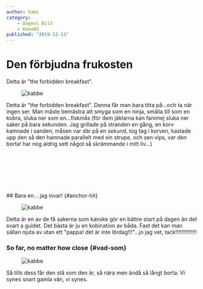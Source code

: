 ```yaml
---
author: hami
category:
    - Dagens Bild
    - Kmom05
published: "2019-12-13"
---
```


Den förbjudna frukosten
==================================
 
Detta är "the forbidden breakfast".
<!--more-->

<figure class="figure right w33">
    <img src="image/godis_uptop.jpg?src=godis_uptop.jpg&width=300&r=-90" alt="kabbe">
 </figure>
Detta är "the forbidden breakfast". Denna får man bara titta på...och ta när ingen ser. Man måste bemästra att smyga som en ninja, smälla till som en kobra, sluka ner som en...fiskmås (för dem jäklarna kan fanimej sluka ner saker på bara sekunden. Jag grillade på stranden en gång, en korv kamnade i sanden, måsen var där på en sekund, tog tag i korven, kastade upp den så den hamnade parallelt med sin strupe, och sen vips, var den borta! har nog aldrig sett något så skrämmande i mitt liv...)
<br><br><br><br> <br><br><br><br>
## Bara en... jag lovar! {#anchor-hit}

<figure class="figure">
    <img src="image/godis_closeup.jpg?src=godis_closeup.jpg&r=-90&w=400&h=800&crop-to-fit&area=0,0,0,0" alt="kabbe">
 </figure>

Detta är en av de få sakerna som kanske gör en bättre start på dagen än det svart a guldet. Det bästa är ju en kobination av båda. Fast det kan man sällan njuta av utan ett "pappa! det är inte lördag!!!"...jo jag vet, tack!!!!!!!!!!!!!!

### So far, no matter how close {#vad-som}

<figure class="figure left">
    <img src="image/godis_side.jpg?src=godis_side.jpg&w=250&h=800&crop-to-fit&area=0,0,0,0&r=-90" alt="kabbe">
 </figure>

Så tills dess får den stå som den är, så nära men ändå så långt borta. Vi synes snart gamla vän, vi synes.
